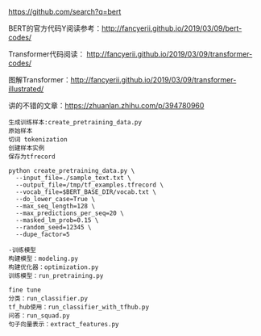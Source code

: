 

https://github.com/search?q=bert

BERT的官方代码Y阅读参考：http://fancyerii.github.io/2019/03/09/bert-codes/

Transformer代码阅读： http://fancyerii.github.io/2019/03/09/transformer-codes/

图解Transformer：http://fancyerii.github.io/2019/03/09/transformer-illustrated/


讲的不错的文章：https://zhuanlan.zhihu.com/p/394780960
```
生成训练样本:create_pretraining_data.py
原始样本
切词 tokenization
创建样本实例
保存为tfrecord

python create_pretraining_data.py \
  --input_file=./sample_text.txt \
  --output_file=/tmp/tf_examples.tfrecord \
  --vocab_file=$BERT_BASE_DIR/vocab.txt \
  --do_lower_case=True \
  --max_seq_length=128 \
  --max_predictions_per_seq=20 \
  --masked_lm_prob=0.15 \
  --random_seed=12345 \
  --dupe_factor=5

-训练模型
构建模型：modeling.py
构建优化器：optimization.py
训练模型：run_pretraining.py

fine tune
分类：run_classifier.py
tf_hub使用：run_classifier_with_tfhub.py
问答：run_squad.py
句子向量表示：extract_features.py

```

